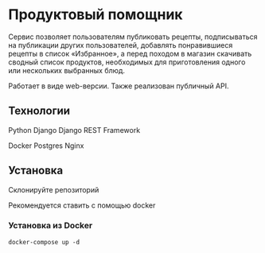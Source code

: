 # Продуктовый помощник

Сервис позволяет пользователям публиковать рецепты,
подписываться на публикации других пользователей, 
добавлять понравившиеся рецепты в список «Избранное», 
а перед походом в магазин скачивать сводный список продуктов, 
необходимых для приготовления одного или нескольких выбранных блюд.

Работает в виде web-версии.
Также реализован публичный API.

## Технологии
Python
Django
Django REST Framework

Docker
Postgres
Nginx

## Установка

Склонируйте репозиторий

Рекомендуется ставить с помощью docker

### Установка из Docker

```
docker-compose up -d
```
